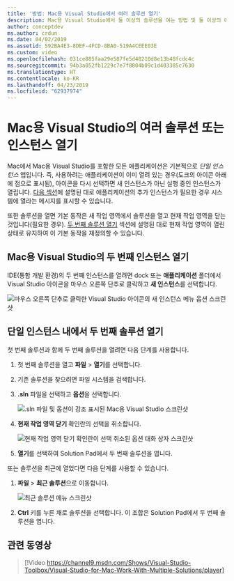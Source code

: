 ```yaml
---
title: '방법: Mac용 Visual Studio에서 여러 솔루션 열기'
description: Mac용 Visual Studio에서 둘 이상의 솔루션을 여는 방법 및 둘 이상의 애플리케이션 인스턴스를 여는 방법을 알아봅니다.
author: conceptdev
ms.author: crdun
ms.date: 04/02/2019
ms.assetid: 592BA4E3-8DEF-4FCD-8BA0-519A4CEEE03E
ms.custom: video
ms.openlocfilehash: 031ce885faa29e587fe5d48210d8e13b48fcdc4c
ms.sourcegitcommit: 94b3a052fb1229c7e7f8804b09c1d403385c7630
ms.translationtype: HT
ms.contentlocale: ko-KR
ms.lasthandoff: 04/23/2019
ms.locfileid: "62937974"
---
```

# <a name="open-multiple-solutions-or-instances-of-visual-studio-for-mac"></a>Mac용 Visual Studio의 여러 솔루션 또는 인스턴스 열기

Mac에서 Mac용 Visual Studio를 포함한 모든 애플리케이션은 기본적으로 _단일 인스턴스_ 앱입니다. 즉, 사용하려는 애플리케이션이 이미 열려 있는 경우(도크의 아이콘 아래에 점으로 표시됨), 아이콘을 다시 선택하면 새 인스턴스가 아닌 실행 중인 인스턴스가 열립니다. [다음 섹션](#open-a-second-instance-of-visual-studio-for-mac)에 설명된 대로 애플리케이션의 추가 인스턴스가 필요한 경우 시스템에 열라는 메시지를 표시할 수 있습니다.

또한 솔루션을 열면 기본 동작은 새 작업 영역에서 솔루션을 열고 현재 작업 영역을 닫는 것입니다(필요한 경우). [두 번째 솔루션 열기](#open-a-second-solution-inside-a-single-instance) 섹션에 설명된 대로 현재 작업 영역이 열린 상태로 유지하여 이 기본 동작을 재정의할 수 있습니다.

## <a name="open-a-second-instance-of-visual-studio-for-mac"></a>Mac용 Visual Studio의 두 번째 인스턴스 열기

IDE(통합 개발 환경)의 두 번째 인스턴스를 열려면 dock 또는 **애플리케이션** 폴더에서 Visual Studio 아이콘을 마우스 오른쪽 단추로 클릭하고 **새 인스턴스**를 선택합니다.

![마우스 오른쪽 단추로 클릭한 Visual Studio 아이콘의 새 인스턴스 메뉴 옵션 스크린샷](media/open-new-instance.png)

## <a name="open-a-second-solution-inside-a-single-instance"></a>단일 인스턴스 내에서 두 번째 솔루션 열기

첫 번째 솔루션과 함께 두 번째 솔루션을 열려면 다음 단계를 사용합니다.

1. 첫 번째 솔루션을 열고 **파일** > **열기**를 선택합니다.
2. 기존 솔루션을 찾으려면 파일 시스템을 검색합니다.
3. **.sln** 파일을 선택하고 **옵션**을 선택합니다.

    ![.sln 파일 및 옵션이 강조 표시된 Mac용 Visual Studio 스크린샷](media/open-multiple-solutions-image3.png)

4. **현재 작업 영역 닫기** 확인란의 선택을 취소합니다.

    ![현재 작업 영역 닫기 확인란이 선택 취소된 옵션 대화 상자 스크린샷](media/open-multiple-solutions-image1.png)

5. **열기**를 선택하여 Solution Pad에서 두 번째 솔루션을 엽니다.

또는 솔루션을 최근에 열었다면 다음 단계를 사용할 수 있습니다.

1. **파일** > **최근 솔루션**으로 이동합니다.

    ![최근 솔루션 메뉴 스크린샷](media/open-multiple-solutions-image2.png)

1. **Ctrl** 키를 누른 채로 솔루션을 선택합니다. 이 조합은 Solution Pad에서 두 번째 솔루션을 엽니다.

## <a name="related-video"></a>관련 동영상

> [!Video https://channel9.msdn.com/Shows/Visual-Studio-Toolbox/Visual-Studio-for-Mac-Work-With-Multiple-Solutions/player]
